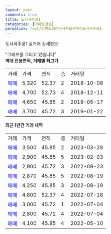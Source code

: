 ```yaml
---
layout: post
comments: true
title: 도사곡주공1
categories: [아파트정보]
permalink: /apt/강원도정선군사북읍사북리도사곡주공1
---
```


도사곡주공1 실거래 상세정보

<script type="text/javascript">
  google.charts.load('current', {'packages':['line', 'corechart']});
  google.charts.setOnLoadCallback(drawChart);

  function drawChart() {
    var data = new google.visualization.DataTable();
    data.addColumn('date', '거래일');
    data.addColumn('number', "매매");
    data.addColumn('number', "전세");
    data.addColumn('number', "전매");

    data.addRows([[new Date(Date.parse("2023-03-28")), 3500, null, null], [new Date(Date.parse("2023-02-03")), 2900, null, null], [new Date(Date.parse("2022-09-23")), 2900, null, null], [new Date(Date.parse("2022-08-19")), 2870, null, null], [new Date(Date.parse("2022-08-19")), 4250, null, null], [new Date(Date.parse("2022-07-18")), 4800, null, null], [new Date(Date.parse("2022-07-04")), 3000, null, null], [new Date(Date.parse("2022-07-04")), 2800, null, null], [new Date(Date.parse("2022-05-10")), 4100, null, null]]);

    var options = {
      hAxis: {
        format: 'yyyy/MM/dd'
      },    
      lineWidth: 0,
      pointsVisible: true,    
      title: '최근 1년간 유형별 실거래가 분포',
      legend: { position: 'bottom' }
    };

    var formatter = new google.visualization.NumberFormat({pattern:'###,###'} );
    formatter.format(data, 1);
    formatter.format(data, 2);
    
    setTimeout(function() {
        var chart = new google.visualization.LineChart(document.getElementById('columnchart_material'));
        chart.draw(data, (options));
        document.getElementById('loading').style.display = 'none';
    }, 200);
  }
</script>


<div id="loading" style="z-index:20; display: block; margin-left: 0px">"그래프를 그리고 있습니다"</div>
<div id="columnchart_material" style="width: 95%; margin-left: 0px; display: block"></div>
<!-- contents start -->
<b>역대 전용면적, 거래별 최고가</b>
<table class="sortable">
    <tr>
      <td>거래</td>
      <td>가격</td>
      <td>면적</td>
      <td>층</td>
      <td>거래일</td>
    </tr>
        <tr>
          <td><a style="color: blue">매매</a></td>
          <td>5,320</td>
          <td>52.37</td>
          <td>2</td>
          <td>2018-10-08</td>
        </tr>            <tr>
          <td><a style="color: blue">매매</a></td>
          <td>4,700</td>
          <td>52.73</td>
          <td>4</td>
          <td>2018-12-11</td>
        </tr>            <tr>
          <td><a style="color: blue">매매</a></td>
          <td>4,650</td>
          <td>45.85</td>
          <td>2</td>
          <td>2019-05-17</td>
        </tr>            <tr>
          <td><a style="color: blue">매매</a></td>
          <td>3,700</td>
          <td>45.72</td>
          <td>3</td>
          <td>2019-01-22</td>
        </tr>        
    
    
</table>

<b>최근 1년간 거래 내역</b>

<table class="sortable">
    <tr>
      <td>거래</td>
      <td>가격</td>
      <td>면적</td>
      <td>층</td>
      <td>거래일</td>
    </tr>
    <tr>
      <td><a style="color: blue">매매</a></td>
      <td>3,500</td>
      <td>45.85</td>
      <td>2</td>
      <td>2023-03-28</td>
    </tr>          <tr>
      <td><a style="color: blue">매매</a></td>
      <td>2,900</td>
      <td>45.85</td>
      <td>5</td>
      <td>2023-02-03</td>
    </tr>          <tr>
      <td><a style="color: blue">매매</a></td>
      <td>2,900</td>
      <td>45.72</td>
      <td>3</td>
      <td>2022-09-23</td>
    </tr>          <tr>
      <td><a style="color: blue">매매</a></td>
      <td>2,870</td>
      <td>45.85</td>
      <td>5</td>
      <td>2022-08-19</td>
    </tr>          <tr>
      <td><a style="color: blue">매매</a></td>
      <td>4,250</td>
      <td>45.85</td>
      <td>3</td>
      <td>2022-08-19</td>
    </tr>          <tr>
      <td><a style="color: blue">매매</a></td>
      <td>4,800</td>
      <td>52.37</td>
      <td>4</td>
      <td>2022-07-18</td>
    </tr>          <tr>
      <td><a style="color: blue">매매</a></td>
      <td>3,000</td>
      <td>45.72</td>
      <td>1</td>
      <td>2022-07-04</td>
    </tr>          <tr>
      <td><a style="color: blue">매매</a></td>
      <td>2,800</td>
      <td>45.72</td>
      <td>4</td>
      <td>2022-07-04</td>
    </tr>          <tr>
      <td><a style="color: blue">매매</a></td>
      <td>4,100</td>
      <td>45.85</td>
      <td>4</td>
      <td>2022-05-10</td>
    </tr>      </table>
<!-- contents end -->    

